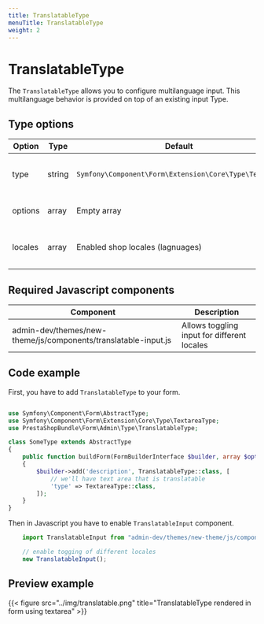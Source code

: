```yaml
---
title: TranslatableType
menuTitle: TranslatableType
weight: 2
---
```


# TranslatableType

The `TranslatableType` allows you to configure multilanguage input. This multilanguage behavior is provided on top of an existing input Type.

## Type options

| Option  | Type   | Default                                               | Description                              |
| ------- | ------ | ----------------------------------------------------- | ---------------------------------------- |
| type    | string | `Symfony\Component\Form\Extension\Core\Type\TextType` | Type that you want to be translatable    |
| options | array  | Empty array                                           | Options for configured `type`            |
| locales | array  | Enabled shop locales (lagnuages)                      | Locales in which field can be translated |

## Required Javascript components
    
| Component                                                      | Description                                 |
| -------------------------------------------------------------- | ------------------------------------------- |
| admin-dev/themes/new-theme/js/components/translatable-input.js | Allows toggling input for different locales |

## Code example

First, you have to add `TranslatableType` to your form.

```php

use Symfony\Component\Form\AbstractType;
use Symfony\Component\Form\Extension\Core\Type\TextareaType;
use PrestaShopBundle\Form\Admin\Type\TranslatableType;

class SomeType extends AbstractType
{
    public function buildForm(FormBuilderInterface $builder, array $options)
    {
        $builder->add('description', TranslatableType::class, [
            // we'll have text area that is translatable
            'type' => TextareaType::class,
        ]);
    }
}
```

Then in Javascript you have to enable `TranslatableInput` component.

```javascript
    import TranslatableInput from "admin-dev/themes/new-theme/js/components/translatable-input";

    // enable togging of different locales
    new TranslatableInput();
```

## Preview example

{{< figure src="../img/translatable.png" title="TranslatableType rendered in form using textarea" >}}
